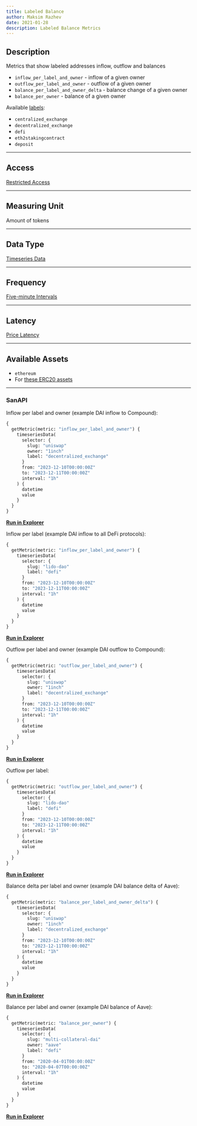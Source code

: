 ```yaml
---
title: Labeled Balance
author: Maksim Razhev
date: 2021-01-28
description: Labeled Balance Metrics
---
```


## Description
Metrics that show labeled addresses inflow, outflow and balances

* `inflow_per_label_and_owner` - inflow of a given owner
* `outflow_per_label_and_owner` - outflow of a given owner
* `balance_per_label_and_owner_delta` - balance change of a given owner
* `balance_per_owner` - balance of a given owner

Available [labels](/labels):
* `centralized_exchange`
* `decentralized_exchange`
* `defi`
* `eth2stakingcontract`
* `deposit`

---

## Access

[Restricted Access](/metrics/details/access#restricted-access)

---

## Measuring Unit
Amount of tokens

---

## Data Type
[Timeseries Data](/metrics/details/data-type#timeseries-data)

---

## Frequency
[Five-minute Intervals](/metrics/details/frequency#five-minute-frequency)

---

## Latency
[Price Latency](/metrics/details/latency#price-latency)

---

## Available Assets
* `ethereum`
* For [these ERC20 assets](<https://api.santiment.net/graphiql?query=%7B%0A%20%20getMetric(metric%3A%20%22inflow_per_label_and_owner%22)%7B%0A%20%20%20%20metadata%7B%0A%20%20%20%20%20%20availableSlugs%0A%20%20%20%20%7D%0A%20%20%7D%0A%7D>)

---

### SanAPI
Inflow per label and owner (example DAI inflow to Compound):
```graphql
{
  getMetric(metric: "inflow_per_label_and_owner") {
    timeseriesData(
      selector: {
        slug: "uniswap"
      	owner: "1inch"
      	label: "decentralized_exchange"
      }
      from: "2023-12-10T00:00:00Z"
      to: "2023-12-11T00:00:00Z"
      interval: "1h"
    ) {
      datetime
      value
    }
  }
}
```
[**Run in Explorer**](<https://api.santiment.net/graphiql?query=%7B%0A%20%20getMetric(metric%3A%20%22inflow_per_label_and_owner%22)%20%7B%0A%20%20%20%20timeseriesData(%0A%20%20%20%20%20%20selector%3A%20%7B%0A%20%20%20%20%20%20%20%20slug%3A%20%22uniswap%22%0A%20%20%20%20%20%20%09owner%3A%20%221inch%22%0A%20%20%20%20%20%20%09label%3A%20%22decentralized_exchange%22%0A%20%20%20%20%20%20%7D%0A%20%20%20%20%20%20from%3A%20%222023-12-10T00%3A00%3A00Z%22%0A%20%20%20%20%20%20to%3A%20%222023-12-11T00%3A00%3A00Z%22%0A%20%20%20%20%20%20interval%3A%20%221h%22%0A%20%20%20%20)%20%7B%0A%20%20%20%20%20%20datetime%0A%20%20%20%20%20%20value%0A%20%20%20%20%7D%0A%20%20%7D%0A%7D>)

Inflow per label (example DAI inflow to all DeFi protocols):
```graphql
{
  getMetric(metric: "inflow_per_label_and_owner") {
    timeseriesData(
      selector: {
        slug: "lido-dao"
      	label: "defi"
      }
      from: "2023-12-10T00:00:00Z"
      to: "2023-12-11T00:00:00Z"
      interval: "1h"
    ) {
      datetime
      value
    }
  }
}
```
[**Run in Explorer**](<https://api.santiment.net/graphiql?query=%7B%0A%20%20getMetric(metric%3A%20%22inflow_per_label_and_owner%22)%20%7B%0A%20%20%20%20timeseriesData(%0A%20%20%20%20%20%20selector%3A%20%7B%0A%20%20%20%20%20%20%20%20slug%3A%20%22lido-dao%22%0A%20%20%20%20%20%20%09label%3A%20%22defi%22%0A%20%20%20%20%20%20%7D%0A%20%20%20%20%20%20from%3A%20%222023-12-10T00%3A00%3A00Z%22%0A%20%20%20%20%20%20to%3A%20%222023-12-11T00%3A00%3A00Z%22%0A%20%20%20%20%20%20interval%3A%20%221h%22%0A%20%20%20%20)%20%7B%0A%20%20%20%20%20%20datetime%0A%20%20%20%20%20%20value%0A%20%20%20%20%7D%0A%20%20%7D%0A%7D>)

Outflow per label and owner (example DAI outflow to Compound):
```graphql
{
  getMetric(metric: "outflow_per_label_and_owner") {
    timeseriesData(
      selector: {
        slug: "uniswap"
      	owner: "1inch"
      	label: "decentralized_exchange"
      }
      from: "2023-12-10T00:00:00Z"
      to: "2023-12-11T00:00:00Z"
      interval: "1h"
    ) {
      datetime
      value
    }
  }
}
```
[**Run in Explorer**](<https://api.santiment.net/graphiql?query=%7B%0A%20%20getMetric(metric%3A%20%22outflow_per_label_and_owner%22)%20%7B%0A%20%20%20%20timeseriesData(%0A%20%20%20%20%20%20selector%3A%20%7B%0A%20%20%20%20%20%20%20%20slug%3A%20%22uniswap%22%0A%20%20%20%20%20%20%09owner%3A%20%221inch%22%0A%20%20%20%20%20%20%09label%3A%20%22decentralized_exchange%22%0A%20%20%20%20%20%20%7D%0A%20%20%20%20%20%20from%3A%20%222023-12-10T00%3A00%3A00Z%22%0A%20%20%20%20%20%20to%3A%20%222023-12-11T00%3A00%3A00Z%22%0A%20%20%20%20%20%20interval%3A%20%221h%22%0A%20%20%20%20)%20%7B%0A%20%20%20%20%20%20datetime%0A%20%20%20%20%20%20value%0A%20%20%20%20%7D%0A%20%20%7D%0A%7D>)

Outflow per label:
```graphql
{
  getMetric(metric: "outflow_per_label_and_owner") {
    timeseriesData(
      selector: {
        slug: "lido-dao"
      	label: "defi"
      }
      from: "2023-12-10T00:00:00Z"
      to: "2023-12-11T00:00:00Z"
      interval: "1h"
    ) {
      datetime
      value
    }
  }
}
```
[**Run in Explorer**](<https://api.santiment.net/graphiql?query=%7B%0A%20%20getMetric(metric%3A%20%22outflow_per_label_and_owner%22)%20%7B%0A%20%20%20%20timeseriesData(%0A%20%20%20%20%20%20selector%3A%20%7B%0A%20%20%20%20%20%20%20%20slug%3A%20%22lido-dao%22%0A%20%20%20%20%20%20%09label%3A%20%22defi%22%0A%20%20%20%20%20%20%7D%0A%20%20%20%20%20%20from%3A%20%222023-12-10T00%3A00%3A00Z%22%0A%20%20%20%20%20%20to%3A%20%222023-12-11T00%3A00%3A00Z%22%0A%20%20%20%20%20%20interval%3A%20%221h%22%0A%20%20%20%20)%20%7B%0A%20%20%20%20%20%20datetime%0A%20%20%20%20%20%20value%0A%20%20%20%20%7D%0A%20%20%7D%0A%7D>)

Balance delta per label and owner (example DAI balance delta of Aave):
```graphql
{
  getMetric(metric: "balance_per_label_and_owner_delta") {
    timeseriesData(
      selector: {
        slug: "uniswap"
      	owner: "1inch"
      	label: "decentralized_exchange"
      }
      from: "2023-12-10T00:00:00Z"
      to: "2023-12-11T00:00:00Z"
      interval: "1h"
    ) {
      datetime
      value
    }
  }
}
```
[**Run in Explorer**](<https://api.santiment.net/graphiql?query=%7B%0A%20%20getMetric(metric%3A%20%22balance_per_label_and_owner_delta%22)%20%7B%0A%20%20%20%20timeseriesData(%0A%20%20%20%20%20%20selector%3A%20%7B%0A%20%20%20%20%20%20%20%20slug%3A%20%22uniswap%22%0A%20%20%20%20%20%20%09owner%3A%20%221inch%22%0A%20%20%20%20%20%20%09label%3A%20%22decentralized_exchange%22%0A%20%20%20%20%20%20%7D%0A%20%20%20%20%20%20from%3A%20%222023-12-10T00%3A00%3A00Z%22%0A%20%20%20%20%20%20to%3A%20%222023-12-11T00%3A00%3A00Z%22%0A%20%20%20%20%20%20interval%3A%20%221h%22%0A%20%20%20%20)%20%7B%0A%20%20%20%20%20%20datetime%0A%20%20%20%20%20%20value%0A%20%20%20%20%7D%0A%20%20%7D%0A%7D>)

Balance per label and owner (example DAI balance of Aave):
```graphql
{
  getMetric(metric: "balance_per_owner") {
    timeseriesData(
      selector: {
        slug: "multi-collateral-dai"
      	owner: "aave"
      	label: "defi"
      }
      from: "2020-04-01T00:00:00Z"
      to: "2020-04-07T00:00:00Z"
      interval: "1h"
    ) {
      datetime
      value
    }
  }
}
```
[**Run in Explorer**](<https://api.santiment.net/graphiql?query=%7B%0A%20%20getMetric(metric%3A%20%22balance_per_owner%22)%20%7B%0A%20%20%20%20timeseriesData(%0A%20%20%20%20%20%20selector%3A%20%7B%0A%20%20%20%20%20%20%20%20slug%3A%20%22multi-collateral-dai%22%0A%20%20%20%20%20%20%09owner%3A%20%22aave%22%0A%20%20%20%20%20%20%09label%3A%20%22defi%22%0A%20%20%20%20%20%20%7D%0A%20%20%20%20%20%20from%3A%20%222020-04-01T00%3A00%3A00Z%22%0A%20%20%20%20%20%20to%3A%20%222020-04-07T00%3A00%3A00Z%22%0A%20%20%20%20%20%20interval%3A%20%221h%22%0A%20%20%20%20)%20%7B%0A%20%20%20%20%20%20datetime%0A%20%20%20%20%20%20value%0A%20%20%20%20%7D%0A%20%20%7D%0A%7D>)
